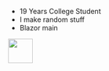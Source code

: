 - 19 Years College Student
- I make random stuff
- Blazor main

<div>
  <img src="https://iconduck.com/icons/27153/c-sharp-c" width="50" height="50">
</div>

